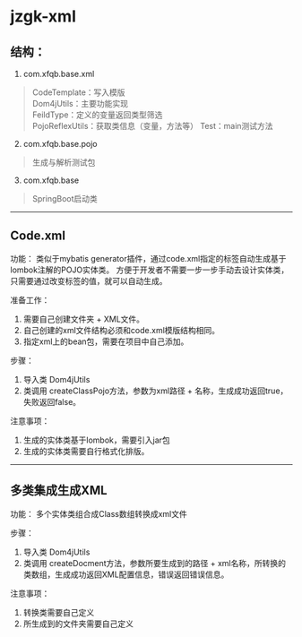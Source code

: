 # jzgk-xml

## 结构：
1. com.xfqb.base.xml  
> CodeTemplate：写入模版  
   Dom4jUtils：主要功能实现  
   FeildType：定义的变量返回类型筛选  
   PojoReflexUtils：获取类信息（变量，方法等） 
   Test：main测试方法
  
2. com.xfqb.base.pojo  
>生成与解析测试包  
3. com.xfqb.base  
>SpringBoot启动类
	
****

## Code.xml
功能：
类似于mybatis generator插件，通过code.xml指定的标签自动生成基于lombok注解的POJO实体类。
方便于开发者不需要一步一步手动去设计实体类，只需要通过改变标签的值，就可以自动生成。
	
准备工作：
1. 需要自己创建文件夹 + XML文件。
2. 自己创建的xml文件结构必须和code.xml模版结构相同。
3. 指定xml上的bean包，需要在项目中自己添加。
	
步骤：
1. 导入类 Dom4jUtils
2. 类调用 createClassPojo方法，参数为xml路径 + 名称，生成成功返回true，失败返回false。

注意事项：
1. 生成的实体类基于lombok，需要引入jar包
2. 生成的实体类需要自行格式化排版。
	
	
	
	
------------------------------------------------------------------------------------------
## 多类集成生成XML
功能：
多个实体类组合成Class数组转换成xml文件
	
步骤：
1. 导入类 Dom4jUtils
2. 类调用 createDocment方法，参数所要生成到的路径 + xml名称，所转换的类数组，生成成功返回XML配置信息，错误返回错误信息。
	
注意事项：
1. 转换类需要自己定义
2. 所生成到的文件夹需要自己定义
	
	
	
